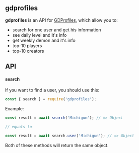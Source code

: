 ## gdprofiles
**gdprofiles** is an API for [GDProfiles](https://gdprofiles.com), which allow you to:
* search for one user and get his information
* see daily level and it's info
* get weekly demon and it's info
* top-10 players
* top-10 creators
## API
#### search
If you want to find a user, you should use this:
```js
const { search } = require('gdprofiles');
```

Example:
```js
const result = await search('Michigun'); // => Object

// equals to

const result = await search.user('Michigun'); // => Object
```

Both of these methods will return the same object.